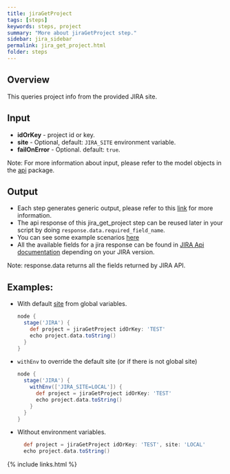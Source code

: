 ```yaml
---
title: jiraGetProject
tags: [steps]
keywords: steps, project
summary: "More about jiraGetProject step."
sidebar: jira_sidebar
permalink: jira_get_project.html
folder: steps
---
```


## Overview

This queries project info from the provided JIRA site.

## Input

* **idOrKey** - project id or key.
* **site** - Optional, default: `JIRA_SITE` environment variable.
* **failOnError** - Optional. default: `true`.

Note: For more information about input, please refer to the model objects in the [api](https://github.com/jenkinsci/jira-steps-plugin/tree/master/src/main/java/org/thoughtslive/jenkins/plugins/jira/api) package.

## Output

* Each step generates generic output, please refer to this [link](config.html#common-response--error-handling) for more information.
* The api response of this jira_get_project step can be reused later in your script by doing `response.data.required_field_name`.
* You can see some example scenarios [here](https://jenkinsci.github.io/jira-steps-plugin/common_usages.html)
* All the available fields for a jira response can be found in [JIRA Api documentation](https://docs.atlassian.com/jira/REST/) depending on your JIRA version.

Note: response.data returns all the fields returned by JIRA API.

## Examples:

* With default [site](config#environment-variables) from global variables.

  ```groovy
  node {
    stage('JIRA') {
      def project = jiraGetProject idOrKey: 'TEST'
      echo project.data.toString()
    }
  }
  ```
* `withEnv` to override the default site (or if there is not global site)

  ```groovy
  node {
    stage('JIRA') {
      withEnv(['JIRA_SITE=LOCAL']) {
        def project = jiraGetProject idOrKey: 'TEST'
        echo project.data.toString()
      }
    }
  }
  ```
* Without environment variables.

  ```groovy
    def project = jiraGetProject idOrKey: 'TEST', site: 'LOCAL'
    echo project.data.toString()
  ```

{% include links.html %}
